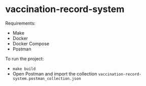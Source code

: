 # vaccination-record-system

Requirements:
 - Make
 - Docker
 - Docker Compose
 - Postman

To run the project:
 - `make build`
 - Open Postman and import the collection `vaccination-record-system.postman_collection.json`